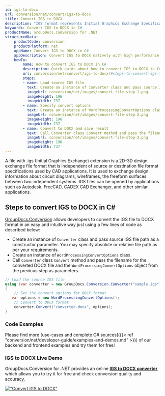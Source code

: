 ```yaml
---
id: igs-to-docx
url: conversion/net/convert/igs-to-docx
title: Convert IGS to DOCX
description: "IGS format represents Initial Graphics Exchange Specification (IGES) with .igs extension. Learn how to convert IGS to DOCX file programmatically in C# language using GroupDocs.Conversion for .NET library."
keywords: Convert IGS to DOCX in C#
productName: GroupDocs.Conversion for .NET
structuredData:
    productCode: conversion
    productPlatform: net
    appName: Convert IGS to DOCX in C#
    appDescription: Convert IGS to DOCX natively with high performance using C# language and server side GroupDocs.Conversion for .NET APIs, without the use of any software like Microsoft or Open Office.
    howTo:
        name: How to convert IGS to DOCX in C# 
        description: Quick guide about how to convert IGS to DOCX in C# with high performance and accuracy.
        url: conversion/net/convert/igs-to-docx/#steps-to-convert-igs-to-docx-in-c
        steps:
        - name: Load source IGS file 
          text: Create an instance of Converter class and pass source IGS file path as a constructor parameter. You may specify absolute or relative file path as per your requirements. 
          imageUrl: conversion/net/images/convert-file-step-1.png
          imageHeight: 196
          imageWidth: 737
        - name: Specify convert options 
          text: Create an instance of WordProcessingConvertOptions class.
          imageUrl: conversion/net/images/convert-file-step-2.png
          imageHeight: 196
          imageWidth: 737
        - name: Convert to DOCX and save result 
          text: Call Converter class Convert method and pass the filename for the converted HTML file and the WordProcessingConvertOptions object from the previous step as parameters.
          imageUrl: conversion/net/images/convert-file-step-3.png
          imageHeight: 196
          imageWidth: 737
---
```


A file with .igs (Initial Graphics Exchange) extension is a 2D-3D design exchange file format that is independent of source or destination file format specifications used by CAD applications. It is used to exchange design information about circuit diagrams, wireframes, the freeform surfaces between two independent systems. IGS files can be opened by applications such as Autodesk, FreeCAD, CADEX CAD Exchanger, and other similar applications.

## Steps to convert IGS to DOCX in C#

[GroupDocs.Conversion](https://products.groupdocs.com/conversion/net) allows developers to convert the IGS file to DOCX format in an easy and intuitive way just using a few lines of code as described below:

* Create an instance of `Converter` class and pass source IGS file path as a constructor parameter. You may specify absolute or relative file path as per your requirements. 
* Create an instance of `WordProcessingConvertOptions` class.
* Call `Converter` class `Convert` method and pass the filename for the converted DOCX file and the `WordProcessingConvertOptions` object from the previous step as parameters.

```csharp
// Load the source IGS file
using (var converter = new GroupDocs.Conversion.Converter("sample.igs"))
{
    // Set the convert options for DOCX format
   var options = new WordProcessingConvertOptions();
    // Convert to DOCX format
    converter.Convert("converted.docx", options);
}
```

### Code Examples

Please find more [use-cases and complete C# sources]({{< ref "conversion/net/developer-guide/examples-and-demos.md" >}}) of our backend and frontend examples and try them for free!

### IGS to DOCX Live Demo

GroupDocs.Conversion for .NET provides an online [**IGS to DOCX converter**](https://products.groupdocs.app/conversion/igs-to-docx), which allows you to try it for free and check conversion quality and accuracy.

[!["Convert IGS to DOCX"](conversion/net/images/convert-to-docx/convert-igs-to-docx.png)](https://products.groupdocs.app/conversion/igs-to-docx)